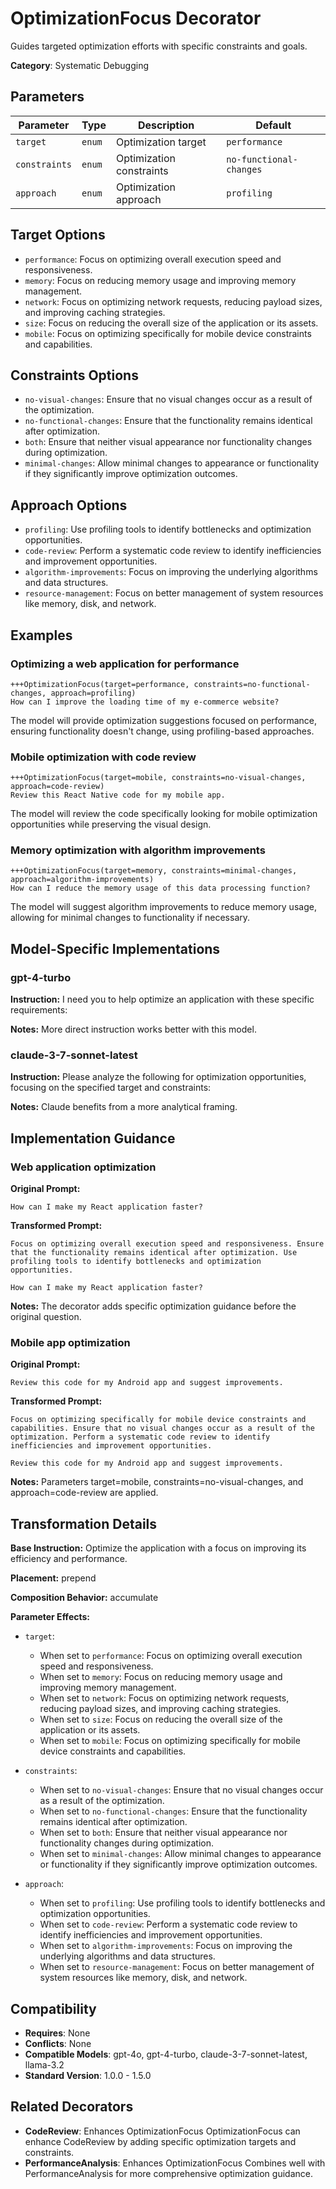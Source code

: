 # OptimizationFocus Decorator

Guides targeted optimization efforts with specific constraints and goals.

**Category**: Systematic Debugging

## Parameters

| Parameter | Type | Description | Default |
|-----------|------|-------------|--------|
| `target` | `enum` | Optimization target | `performance` |
| `constraints` | `enum` | Optimization constraints | `no-functional-changes` |
| `approach` | `enum` | Optimization approach | `profiling` |

## Target Options

- `performance`: Focus on optimizing overall execution speed and responsiveness.
- `memory`: Focus on reducing memory usage and improving memory management.
- `network`: Focus on optimizing network requests, reducing payload sizes, and improving caching strategies.
- `size`: Focus on reducing the overall size of the application or its assets.
- `mobile`: Focus on optimizing specifically for mobile device constraints and capabilities.

## Constraints Options

- `no-visual-changes`: Ensure that no visual changes occur as a result of the optimization.
- `no-functional-changes`: Ensure that the functionality remains identical after optimization.
- `both`: Ensure that neither visual appearance nor functionality changes during optimization.
- `minimal-changes`: Allow minimal changes to appearance or functionality if they significantly improve optimization outcomes.

## Approach Options

- `profiling`: Use profiling tools to identify bottlenecks and optimization opportunities.
- `code-review`: Perform a systematic code review to identify inefficiencies and improvement opportunities.
- `algorithm-improvements`: Focus on improving the underlying algorithms and data structures.
- `resource-management`: Focus on better management of system resources like memory, disk, and network.

## Examples

### Optimizing a web application for performance

```
+++OptimizationFocus(target=performance, constraints=no-functional-changes, approach=profiling)
How can I improve the loading time of my e-commerce website?
```

The model will provide optimization suggestions focused on performance, ensuring functionality doesn't change, using profiling-based approaches.

### Mobile optimization with code review

```
+++OptimizationFocus(target=mobile, constraints=no-visual-changes, approach=code-review)
Review this React Native code for my mobile app.
```

The model will review the code specifically looking for mobile optimization opportunities while preserving the visual design.

### Memory optimization with algorithm improvements

```
+++OptimizationFocus(target=memory, constraints=minimal-changes, approach=algorithm-improvements)
How can I reduce the memory usage of this data processing function?
```

The model will suggest algorithm improvements to reduce memory usage, allowing for minimal changes to functionality if necessary.

## Model-Specific Implementations

### gpt-4-turbo

**Instruction:** I need you to help optimize an application with these specific requirements:

**Notes:** More direct instruction works better with this model.

### claude-3-7-sonnet-latest

**Instruction:** Please analyze the following for optimization opportunities, focusing on the specified target and constraints:

**Notes:** Claude benefits from a more analytical framing.


## Implementation Guidance

### Web application optimization

**Original Prompt:**
```
How can I make my React application faster?
```

**Transformed Prompt:**
```
Focus on optimizing overall execution speed and responsiveness. Ensure that the functionality remains identical after optimization. Use profiling tools to identify bottlenecks and optimization opportunities.

How can I make my React application faster?
```

**Notes:** The decorator adds specific optimization guidance before the original question.

### Mobile app optimization

**Original Prompt:**
```
Review this code for my Android app and suggest improvements.
```

**Transformed Prompt:**
```
Focus on optimizing specifically for mobile device constraints and capabilities. Ensure that no visual changes occur as a result of the optimization. Perform a systematic code review to identify inefficiencies and improvement opportunities.

Review this code for my Android app and suggest improvements.
```

**Notes:** Parameters target=mobile, constraints=no-visual-changes, and approach=code-review are applied.

## Transformation Details

**Base Instruction:** Optimize the application with a focus on improving its efficiency and performance.

**Placement:** prepend

**Composition Behavior:** accumulate

**Parameter Effects:**

- `target`:
  - When set to `performance`: Focus on optimizing overall execution speed and responsiveness.
  - When set to `memory`: Focus on reducing memory usage and improving memory management.
  - When set to `network`: Focus on optimizing network requests, reducing payload sizes, and improving caching strategies.
  - When set to `size`: Focus on reducing the overall size of the application or its assets.
  - When set to `mobile`: Focus on optimizing specifically for mobile device constraints and capabilities.

- `constraints`:
  - When set to `no-visual-changes`: Ensure that no visual changes occur as a result of the optimization.
  - When set to `no-functional-changes`: Ensure that the functionality remains identical after optimization.
  - When set to `both`: Ensure that neither visual appearance nor functionality changes during optimization.
  - When set to `minimal-changes`: Allow minimal changes to appearance or functionality if they significantly improve optimization outcomes.

- `approach`:
  - When set to `profiling`: Use profiling tools to identify bottlenecks and optimization opportunities.
  - When set to `code-review`: Perform a systematic code review to identify inefficiencies and improvement opportunities.
  - When set to `algorithm-improvements`: Focus on improving the underlying algorithms and data structures.
  - When set to `resource-management`: Focus on better management of system resources like memory, disk, and network.

## Compatibility

- **Requires**: None
- **Conflicts**: None
- **Compatible Models**: gpt-4o, gpt-4-turbo, claude-3-7-sonnet-latest, llama-3.2
- **Standard Version**: 1.0.0 - 1.5.0

## Related Decorators

- **CodeReview**: Enhances OptimizationFocus OptimizationFocus can enhance CodeReview by adding specific optimization targets and constraints.
- **PerformanceAnalysis**: Enhances OptimizationFocus Combines well with PerformanceAnalysis for more comprehensive optimization guidance.
